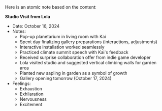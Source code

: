 Here is an atomic note based on the content:

**Studio Visit from Lola**

* Date: October 16, 2024
* Notes:
	+ Pop-up planetarium in living room with Kai
	+ Spent day finalizing gallery preparations (interactions, adjustments)
	+ Interactive installation worked seamlessly
	+ Practiced climate summit speech with Kai's feedback
	+ Received surprise collaboration offer from indie game developer
	+ Lola visited studio and suggested vertical climbing walls for garden area
	+ Planted new sapling in garden as a symbol of growth
	+ Gallery opening tomorrow (October 17, 2024)
* Feelings:
	+ Exhaustion
	+ Exhilaration
	+ Nervousness
	+ Excitement